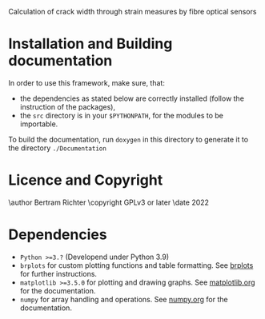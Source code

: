 Calculation of crack width through strain measures by fibre optical sensors

# Installation and Building documentation
In order to use this framework, make sure, that:
- the dependencies as stated below are correctly installed (follow the instruction of the packages),
- the `src` directory is in your `$PYTHONPATH`, for the modules to be importable.

To build the documentation, run `doxygen` in this directory to generate it to the directory `./Documentation`

# Licence and Copyright
\author Bertram Richter
\copyright GPLv3 or later
\date 2022

# Dependencies
- `Python >=3.?` (Developend under Python 3.9)
- `brplots` for custom plotting functions and table formatting. See [brplots](https://gitlab.hrz.tu-chemnitz.de/s2374134--tu-dresden.de/brplots) for further instructions.
- `matplotlib >=3.5.0` for plotting and drawing graphs. See [matplotlib.org](https://matplotlib.org) for the documentation.
- `numpy` for array handling and operations. See [numpy.org](https://numpy.org) for the documentation.